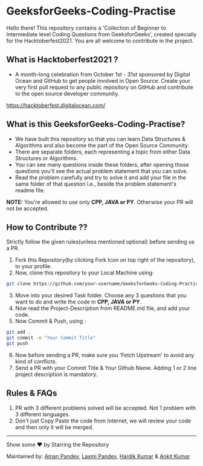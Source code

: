 # GeeksforGeeks-Coding-Practise
Hello there!
This repository contains a 'Collection of Beginner to Intermediate level Coding Questions from GeeksforGeeks', created specially for the Hacktoberfest2021. You are all welcome to contribute in the project. 

## What is Hacktoberfest2021 ?

- A month-long celebration from October 1st - 31st sponsored by Digital Ocean and GitHub to get people involved in Open Source. Create your very first pull request to any public repository on GitHub and contribute to the open source developer community.

https://hacktoberfest.digitalocean.com/

## What is this GeeksforGeeks-Coding-Practise?

- We have built this repository so that you can learn Data Structures & Algorithms and also become the part of the Open Source Community.
- There are separate folders, each representing a topic from either Data Structures or Algorithms.
- You can see many questions inside these folders, after opening those questions you'll see the actual problem statement that you can solve.
- Read the problem carefully and try to solve it and add your file in the same folder of that question i.e., beside the problem statement's readme file.


**NOTE:** You're allowed to use only **CPP, JAVA or PY**. Otherwise your PR will not be accepted. 

## How to Contribute ??

Strictly follow the given rules(unless mentioned optional) before sending us a PR.

1. Fork this Repository(by clicking Fork Icon on top right of the repository), to your profile.
2. Now, clone this repository to your Local Machine using:
``` bash
git clone https://github.com/your-username/GeeksforGeeks-Coding-Practise.git

```
3. Move into your desired Task folder. Choose any 3 questions that you want to do and write the code in **CPP, JAVA or PY**.
4. Now read the Project-Description from README.md file, and add your code.
5. Now Commit & Push, using :
``` bash
git add .
git commit -m "Your Commit Title"
git push 
```
6. Now before sending a PR, make sure you 'Fetch Upstream' to avoid any kind of conflicts.
7. Send a PR with your Commit Title & Your Github Name. Adding 1 or 2 line project description is mandatory.


## Rules & FAQs

1. PR with 3 different problems solved will be accepted. Not 1 problem with 3 different languages.
2. Don't just Copy Paste the code from Internet, we will review your code and then only it will be merged.

<hr>

Show some ❤️ by Starring the Repository 

Maintained by: [Aman Pandey](https://github.com/amanpandey0286), [Laxmi Pandey](https://github.com/laxmipandey47), [Hardik Kumar](https://github.com/littleironical) & [Ankit Kumar](https://github.com/AnkitKumarvaid)

